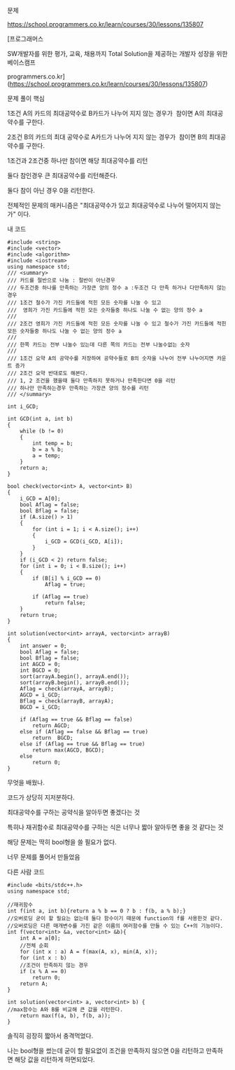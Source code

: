 문제

<https://school.programmers.co.kr/learn/courses/30/lessons/135807>

[프로그래머스

SW개발자를 위한 평가, 교육, 채용까지 Total Solution을 제공하는 개발자 성장을 위한 베이스캠프

programmers.co.kr](https://school.programmers.co.kr/learn/courses/30/lessons/135807)

문제 풀이 핵심

1조건 A의 카드의 최대공약수로 B카드가 나누어 지지 않는 경우가  참이면 A의 최대공약수를 구한다.

2조건 B의 카드의 최대 공약수로 A카드가 나누어 지지 않는 경우가  참이면 B의 최대공약수를 구한다.

1조건과 2조건중 하나만 참이면 해당 최대공약수를 리턴

둘다 참인경우 큰 최대공약수를 리턴해준다.

둘다 참이 아닌 경우 0을 리턴한다.

전체적인 문제의 매커니즘은 "최대공약수가 있고 최대공약수로 나누어 떨어지지 않는가" 이다.

내 코드

```
#include <string>
#include <vector>
#include <algorithm>
#include <iostream>
using namespace std;
/// <summary>
/// 카드를 절반으로 나눔 : 절반이 아닌경우
/// 두조건중 하나를 만족하는 가장큰 양의 정수 a :두조건 다 만족 하거나 다만족하지 않는 경우
/// 1조건 철수가 가진 카드들에 적힌 모든 숫자를 나눌 수 있고
///  영희가 가진 카드들에 적힌 모든 숫자들중 하나도 나눌 수 없는 양의 정수 a
/// 
/// 2조건 영희가 가진 카드들에 적힌 모든 숫자를 나눌 수 있고 철수가 가진 카드들에 적힌 모든 숫자들중 하나도 나눌 수 없는 양의 정수 a
/// 
/// 한쪽 카드는 전부 나눌수 있는데 다른 쪽의 카드는 전부 나눌수없는 숫자
/// 
/// 1조건 요약 A의 공약수를 저장하여 공약수들로 B의 숫자을 나누어 전부 나누어지면 카운트 증가
/// 2조건 요약 반대로도 해본다. 
/// 1, 2 조건을 했을때 둘다 만족하지 못하거나 만족한다면 0을 리턴
/// 하나만 만족하는경우 만족하는 가장큰 양의 정수를 리턴
/// </summary>

int i_GCD;

int GCD(int a, int b) 
{
	while (b != 0)
	{
		int temp = b;
		b = a % b;
		a = temp;
	}
	return a;
}

bool check(vector<int> A, vector<int> B)
{
	i_GCD = A[0];
	bool Aflag = false;
	bool Bflag = false;
	if (A.size() > 1)
	{
		for (int i = 1; i < A.size(); i++)
		{
			i_GCD = GCD(i_GCD, A[i]);
		}
	}
	if (i_GCD < 2) return false;
	for (int i = 0; i < B.size(); i++)
	{
		if (B[i] % i_GCD == 0)
			Aflag = true;

		if (Aflag == true)
			return false;
	}
	return true;
}

int solution(vector<int> arrayA, vector<int> arrayB) 
{
    int answer = 0;
	bool Aflag = false;
	bool Bflag = false;
	int AGCD = 0;
	int BGCD = 0;
	sort(arrayA.begin(), arrayA.end());
	sort(arrayB.begin(), arrayB.end());
	Aflag = check(arrayA, arrayB);
	AGCD = i_GCD;
	Bflag = check(arrayB, arrayA);
	BGCD = i_GCD;

	if (Aflag == true && Bflag == false)
		return AGCD;
	else if (Aflag == false && Bflag == true)
		return  BGCD;
	else if (Aflag == true && Bflag == true)
		return max(AGCD, BGCD);
	else
		return 0;
}
```

무엇을 배웠나.

코드가 상당히 지저분하다.

최대공약수를 구하는 공약식을 알아두면 좋겠다는 것

특히나 재귀함수로 최대공약수를 구하는 식은 너무나 짧아 알아두면 좋을 것 같다는 것

해당 문제는 딱히 bool형을 쓸 필요가 없다.

너무 문제를 풀어서 만들었음

다른 사람 코드

```
#include <bits/stdc++.h>
using namespace std;

//재귀함수
int f(int a, int b){return a % b == 0 ? b : f(b, a % b);}
//오버로딩 굳이 할 필요는 없는데 둘다 함수이기 때문에 function의 f를 사용한것 같다.
//오버로딩은 다른 매개변수를 가진 같은 이름의 여러함수를 만들 수 있는 C++의 기능이다.
int f(vector<int> &a, vector<int> &b){
    int A = a[0];
    //전체 순회
    for (int x : a) A = f(max(A, x), min(A, x));
    for (int x : b)
    //조건이 만족하지 않는 경우
    if (x % A == 0)
        return 0;
    return A;
}

int solution(vector<int> a, vector<int> b) {
//max함수는 A와 B를 비교해 큰 값을 리턴한다.
    return max(f(a, b), f(b, a));
}
```

솔직히 굉장히 짧아서 충격먹었다.

나는 bool형을 썼는데 굳이 할 필요없이 조건을 만족하지 않으면 0을 리턴하고 만족하면 해당 값을 리턴하게 하면되었다.